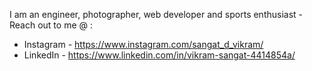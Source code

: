 I am an engineer, photographer, web developer and sports enthusiast - Reach out to me @ :
- Instagram - https://www.instagram.com/sangat_d_vikram/
- LinkedIn - https://www.linkedin.com/in/vikram-sangat-4414854a/
